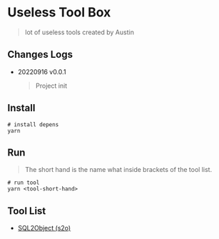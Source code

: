 # Useless Tool Box
> lot of useless tools created by Austin
## Changes Logs
- 20220916 v0.0.1
  > Project init 

## Install

```
# install depens
yarn  
```

## Run
> The short hand is the name what inside brackets of the tool list.

```
# run tool
yarn <tool-short-hand>
```

## Tool List
- [SQL2Object (s2o)](./src/Sql2Object/)



 